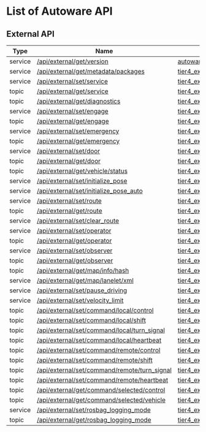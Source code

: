 # List of Autoware API

## External API

| Type    | Name                                                                                              | Data                                                                                                              |
| ------- | ------------------------------------------------------------------------------------------------- | ----------------------------------------------------------------------------------------------------------------- |
| service | [/api/external/get/version](../../api/external/get/version)                                       | [autoware_external_api_msgs/srv/GetVersion](../../type/autoware_external_api_msgs/srv/GetVersion)                 |
| service | [/api/external/get/metadata/packages](../../api/external/get/metadata/packages)                   | [tier4_external_api_msgs/srv/GetMetadataPackages](../../type/tier4_external_api_msgs/srv/GetMetadataPackages)     |
| service | [/api/external/set/service](../../api/external/set/service)                                       | [tier4_external_api_msgs/srv/SetService](../../type/tier4_external_api_msgs/srv/SetService)                       |
| topic   | [/api/external/get/service](../../api/external/get/service)                                       | [tier4_external_api_msgs/msg/Service](../../type/tier4_external_api_msgs/msg/Service)                             |
| topic   | [/api/external/get/diagnostics](../../api/external/get/diagnostics)                               | [tier4_external_api_msgs/msg/ClassifiedDiagnostics](../../type/tier4_external_api_msgs/msg/ClassifiedDiagnostics) |
| service | [/api/external/set/engage](../../api/external/set/engage)                                         | [tier4_external_api_msgs/srv/Engage](../../type/tier4_external_api_msgs/srv/Engage)                               |
| topic   | [/api/external/get/engage](../../api/external/get/engage)                                         | [tier4_external_api_msgs/msg/EngageStatus](../../type/tier4_external_api_msgs/msg/EngageStatus)                   |
| service | [/api/external/set/emergency](../../api/external/set/emergency)                                   | [tier4_external_api_msgs/srv/SetEmergency](../../type/tier4_external_api_msgs/srv/SetEmergency)                   |
| topic   | [/api/external/get/emergency](../../api/external/get/emergency)                                   | [tier4_external_api_msgs/msg/Emergency](../../type/tier4_external_api_msgs/msg/Emergency)                         |
| service | [/api/external/set/door](../../api/external/set/door)                                             | [tier4_external_api_msgs/srv/SetDoor](../../type/tier4_external_api_msgs/srv/SetDoor)                             |
| topic   | [/api/external/get/door](../../api/external/get/door)                                             | [tier4_external_api_msgs/msg/DoorStatus](../../type/tier4_external_api_msgs/msg/DoorStatus)                       |
| topic   | [/api/external/get/vehicle/status](../../api/external/get/vehicle/status)                         | [tier4_external_api_msgs/msg/VehicleStatusStamped](../../type/tier4_external_api_msgs/msg/VehicleStatusStamped)   |
| service | [/api/external/set/initialize_pose](../../api/external/set/initialize_pose)                       | [tier4_external_api_msgs/srv/InitializePose](../../type/tier4_external_api_msgs/srv/InitializePose)               |
| service | [/api/external/set/initialize_pose_auto](../../api/external/set/initialize_pose_auto)             | [tier4_external_api_msgs/srv/InitializePoseAuto](../../type/tier4_external_api_msgs/srv/InitializePoseAuto)       |
| service | [/api/external/set/route](../../api/external/set/route)                                           | [tier4_external_api_msgs/srv/SetRoute](../../type/tier4_external_api_msgs/srv/SetRoute)                           |
| topic   | [/api/external/get/route](../../api/external/get/route)                                           | [tier4_external_api_msgs/msg/Route](../../type/tier4_external_api_msgs/msg/Route)                                 |
| service | [/api/external/set/clear_route](../../api/external/set/clear_route)                               | [tier4_external_api_msgs/srv/ClearRoute](../../type/tier4_external_api_msgs/srv/ClearRoute)                       |
| service | [/api/external/set/operator](../../api/external/set/operator)                                     | [tier4_external_api_msgs/srv/SetOperator](../../type/tier4_external_api_msgs/srv/SetOperator)                     |
| topic   | [/api/external/get/operator](../../api/external/get/operator)                                     | [tier4_external_api_msgs/msg/Operator](../../type/tier4_external_api_msgs/msg/Operator)                           |
| service | [/api/external/set/observer](../../api/external/set/observer)                                     | [tier4_external_api_msgs/srv/SetObserver](../../type/tier4_external_api_msgs/srv/SetObserver)                     |
| topic   | [/api/external/get/observer](../../api/external/get/observer)                                     | [tier4_external_api_msgs/msg/Observer](../../type/tier4_external_api_msgs/msg/Observer)                           |
| topic   | [/api/external/get/map/info/hash](../../api/external/get/map/info/hash)                           | [tier4_external_api_msgs/msg/MapHash](../../type/tier4_external_api_msgs/msg/MapHash)                             |
| service | [/api/external/get/map/lanelet/xml](../../api/external/get/map/lanelet/xml)                       | [tier4_external_api_msgs/srv/GetTextFile](../../type/tier4_external_api_msgs/srv/GetTextFile)                     |
| service | [/api/external/set/pause_driving](../../api/external/set/pause_driving)                           | [tier4_external_api_msgs/srv/PauseDriving](../../type/tier4_external_api_msgs/srv/PauseDriving)                   |
| service | [/api/external/set/velocity_limit](../../api/external/set/velocity_limit)                         | [tier4_external_api_msgs/srv/SetVelocityLimit](../../type/tier4_external_api_msgs/srv/SetVelocityLimit)           |
| topic   | [/api/external/set/command/local/control](../../api/external/set/command/local/control)           | [tier4_external_api_msgs/msg/ControlCommandStamped](../../type/tier4_external_api_msgs/msg/ControlCommandStamped) |
| topic   | [/api/external/set/command/local/shift](../../api/external/set/command/local/shift)               | [tier4_external_api_msgs/msg/GearShiftStamped](../../type/tier4_external_api_msgs/msg/GearShiftStamped)           |
| topic   | [/api/external/set/command/local/turn_signal](../../api/external/set/command/local/turn_signal)   | [tier4_external_api_msgs/msg/TurnSignalStamped](../../type/tier4_external_api_msgs/msg/TurnSignalStamped)         |
| topic   | [/api/external/set/command/local/heartbeat](../../api/external/set/command/local/heartbeat)       | [tier4_external_api_msgs/msg/Heartbeat](../../type/tier4_external_api_msgs/msg/Heartbeat)                         |
| topic   | [/api/external/set/command/remote/control](../../api/external/set/command/remote/control)         | [tier4_external_api_msgs/msg/ControlCommandStamped](../../type/tier4_external_api_msgs/msg/ControlCommandStamped) |
| topic   | [/api/external/set/command/remote/shift](../../api/external/set/command/remote/shift)             | [tier4_external_api_msgs/msg/GearShiftStamped](../../type/tier4_external_api_msgs/msg/GearShiftStamped)           |
| topic   | [/api/external/set/command/remote/turn_signal](../../api/external/set/command/remote/turn_signal) | [tier4_external_api_msgs/msg/TurnSignalStamped](../../type/tier4_external_api_msgs/msg/TurnSignalStamped)         |
| topic   | [/api/external/set/command/remote/heartbeat](../../api/external/set/command/remote/heartbeat)     | [tier4_external_api_msgs/msg/Heartbeat](../../type/tier4_external_api_msgs/msg/Heartbeat)                         |
| topic   | [/api/external/get/command/selected/control](../../api/external/get/command/selected/control)     | [tier4_external_api_msgs/msg/ControlCommandStamped](../../type/tier4_external_api_msgs/msg/ControlCommandStamped) |
| topic   | [/api/external/get/command/selected/vehicle](../../api/external/get/command/selected/vehicle)     | [tier4_external_api_msgs/msg/ControlCommandStamped](../../type/tier4_external_api_msgs/msg/ControlCommandStamped) |
| service | [/api/external/set/rosbag_logging_mode](../../api/external/set/rosbag_logging_mode)               | [tier4_external_api_msgs/srv/SetRosbagLoggingMode](../../type/tier4_external_api_msgs/srv/SetRosbagLoggingMode)   |
| topic   | [/api/external/get/rosbag_logging_mode](../../api/external/get/rosbag_logging_mode)               | [tier4_external_api_msgs/msg/RosbagLoggingMode](../../type/tier4_external_api_msgs/msg/RosbagLoggingMode)         |
